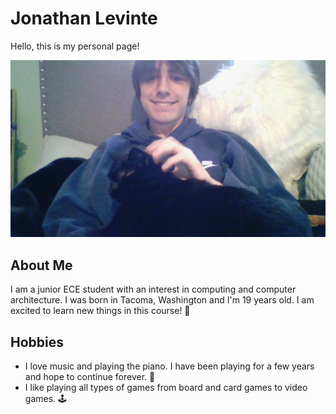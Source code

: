 # **Jonathan Levinte**

Hello, this is my personal page!

![Me and coco](coco.jpg)

## **About Me**

I am a junior ECE student with an interest in computing and computer architecture. I was born in Tacoma, Washington and I'm 19 years old. I am excited to learn new things in this course! 🤯

## **Hobbies**

- I love music and playing the piano. I have been playing for a few years and hope to continue forever. 🎹
- I like playing all types of games from board and card games to video games. 🕹️